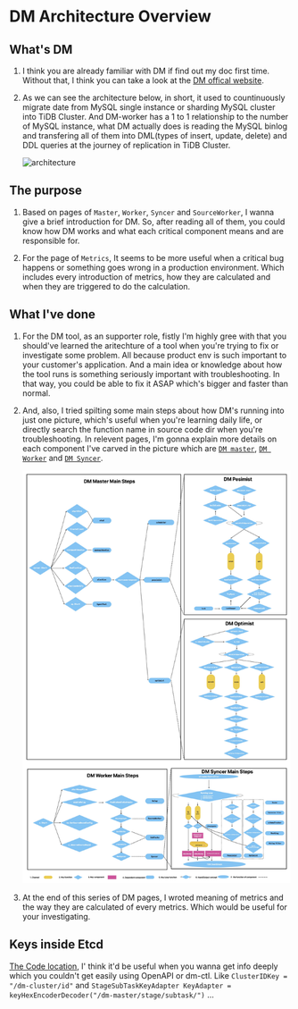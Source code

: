 # DM Architecture Overview

## What's DM

1. I think you are already familiar with DM if find out my doc first time. Without that, I think you can take a look at the [DM offical website](https://docs.pingcap.com/zh/tidb/stable/dm-arch).

2. As we can see the architecture below, in short, it used to countinuously migrate date from MySQL single instance or sharding MySQL cluster into TiDB Cluster. And DM-worker has a  1  to 1 relationship to the number of MySQL instance, what DM actually does is reading the MySQL binlog and transfering all of them into DML(types of insert, update, delete) and DDL queries at the journey of replication in TiDB Cluster.

    ![architecture](https://download.pingcap.com/images/docs-cn/dm/dm-architecture-2.0.png)

## The purpose

1. Based on pages of `Master`, `Worker`, `Syncer` and `SourceWorker`, I wanna give a brief introduction for DM. So, after reading all of them, you could know how DM works and what each critical component means and are responsible for.

2. For the page of `Metrics`, It seems to be more useful when a critical bug happens or something goes wrong in a production environment. Which includes every introduction of metrics, how they are calculated and when they are triggered to do the calculation.

## What I've done

1. For the DM tool, as an supporter role, fistly I'm highly gree with that you should've learned the aritechture of a tool when you're trying to fix or investigate some problem. All because product env is such important to your customer's application. And a main idea or knowledge about how the tool runs is something seriously important with troubleshooting. In that way, you could be able to fix it ASAP which's bigger and faster than normal.

2. And, also, I tried spilting some main steps about how DM's running into just one picture, which's useful when you're learning daily life, or directly search the function name in source code dir when you're troubleshooting. In relevent pages, I'm gonna explain more details on each component I've carved in the picture which are [`DM master`](./03TiDB-DM%20Master.md), [`DM Worker`](./04TiDB-DM%20Worker.md) and [`DM Syncer`](./05TiDB-DM%20syncer.md).

    ![ALL_DM_Components](../../../../images/tidb/05TiDB-EcosystematicTools/5-4DM/01-ALL_DM_Components.jpeg)

3. At the end of this series of DM pages, I wroted meaning of metrics and the way they are calculated of every metrics. Which would be useful for your investigating.

## Keys inside Etcd

[The Code location](https://github.com/pingcap/tiflow/blob/c65e2b72198de10319008b31dcf13d51509ccfde/dm/common/common.go#L26), I' think it'd be useful when you wanna get info deeply which you couldn't get easily using OpenAPI or dm-ctl. Like `ClusterIDKey = "/dm-cluster/id"` and `StageSubTaskKeyAdapter KeyAdapter = keyHexEncoderDecoder("/dm-master/stage/subtask/")` ...

